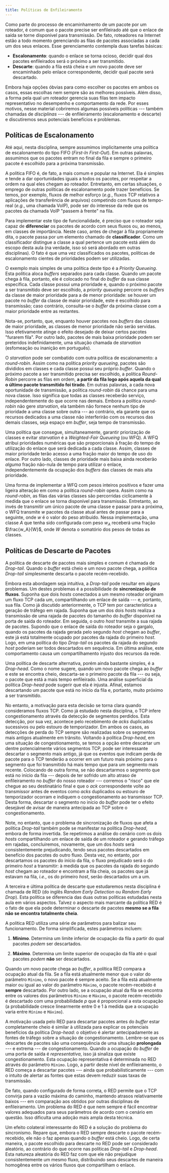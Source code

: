 ```yaml
---
title: Políticas de Enfileiramento
---
```


Como parte do processo de encaminhamento de um pacote por um roteador, é comum que o pacote precise ser enfileirado até que o enlace de saída se torne disponível para transmissão. De fato, roteadores na Internet estão a todo momento gerenciando as filas de pacotes associadas a cada um dos seus enlaces. Esse gerenciamento contempla duas tarefas básicas:

- **Escalonamento**: quando o enlace se torna ocioso, decidir qual dos pacotes enfileirados será o próximo a ser transmitido.
- **Descarte**: quando a fila está cheia e um novo pacote deve ser encaminhado pelo enlace correspondente, decidir qual pacote será descartado.

Embora haja opções óbvias para como escolher os pacotes em ambos os casos, essas escolhas nem sempre são as melhores possíveis. Além disso, a forma pela qual um roteador gerencia suas filas tem impacto representativo no desempenho e comportamento da rede. Por esses motivos, nesse material cobriremos algumas possíveis políticas --- também chamadas de *disciplinas* --- de enfileiramento (escalonamento e descarte) e discutiremos seus potenciais benefícios e problemas.

## Políticas de Escalonamento

Até aqui, nesta disciplina, sempre assumimos implicitamente uma política
de escalonamento do tipo FIFO (*First-In First-Out*). Em outras palavras,
assumimos que os pacotes entram no final da fila e sempre o primeiro
pacote é escolhido para a próxima transmissão.

A política FIFO é, de fato, a mais comum e popular na Internet. Ela é
simples e tende a dar oportunidades iguais a todos os pacotes, por
respeitar a ordem na qual eles chegam ao roteador. Entretanto, em certas
situações, o emprego de outras políticas de escalonamento pode trazer
benefícios. Se temos, por exemplo, fluxos de melhor esforço (*e.g.*,
fluxos TCP relativos a aplicações de transferência de arquivos)
competindo com fluxos de tempo-real (*e.g.*, uma chamada VoIP), pode ser
do interesse da rede que os pacotes da chamada VoIP "passem à frente" na
fila.

Para implementar este tipo de funcionalidade, é preciso que o roteador
seja capaz de **diferenciar** os pacotes de acordo com seus fluxos ou,
ao menos, em classes de importância. Neste caso, antes de chegar à fila
propriamente dita, o pacote passa por um elemento chamado de
**classificador**. Como um classificador distingue a classe a qual
pertence um pacote está além do escopo desta aula (na verdade, isso só será abordado em outras disciplinas). O fato é que uma vez classificados os pacotes, políticas
de escalonamento cientes de prioridades podem ser utilizadas.

O exemplo mais simples de uma política deste tipo é a *Priority
Queueing*. Esta política aloca *buffers* separados para cada classe.
Quando um pacote chega à fila, portanto, ele é colocado no final do
*buffer* da sua classe específica. Cada classe possui uma prioridade e,
quando o próximo pacote a ser transmitido deve ser escolhido, a
*priority queueing* percorre os *buffers* da classe de maior prioridade
para a de menor prioridade: se houver um pacote no *buffer* da classe de
maior prioridade, este é escolhido para transmissão; caso contrário,
consulta-se o *buffer* da próxima classe com a maior prioridade entre as
restantes.

Nota-se, portanto, que, enquanto houver pacotes nos *buffers* das
classes de maior prioridade, as classes de menor prioridade não serão
servidas. Isso efetivamente atinge o efeito desejado de deixar certos
pacotes "furarem fila". Por outro lado, pacotes de mais baixa prioridade
podem ser preteridos indefinidamente, uma situação chamada de
*starvation* (esfomeação ou inanição em português).

O *starvation* pode ser combatido com outra política de escalonamento: a
*round-robin*. Assim como na política *priority queueing*, pacotes são
divididos em classes e cada classe possui seu próprio *buffer*. Quando o
próximo pacote a ser transmitido precisa ser escolhido, a política
*Round-Robin* percorre as filas em ordem, **a partir da fila logo após
aquela da qual o último pacote transmitido foi tirado**. Em outras
palavras, a cada nova oportunidade de transmissão, a política
*round-robin* dá chance para uma nova classe. Isso significa que todas
as classes receberão serviço, independentemente do que ocorre nas
demais. Embora a política *round-robin* não gere *starvation*, ela também não fornece nenhum tipo de prioridade a uma classe sobre outra --- ao
contrário, ela garante que os recursos dedicados a uma classe não
interferirão com os recursos das demais classes, seja espaço em
*buffer*, seja tempo de transmissão.

Uma política que consegue,
simultaneamente, garantir priorização de classes e evitar *starvation* é
a *Weighted-Fair Queueing* (ou WFQ). A WFQ atribui prioridades numéricas
que são proporcionais à fração do tempo de utilização do enlace que será
dedicada a cada classe. Assim, classes de maior prioridade terão acesso
a uma fração maior do tempo de uso do enlace. Por outro lado, classes de
prioridade mais baixa ainda receberão *alguma* fração não-nula de tempo
para utilizar o enlace, independentemente da ocupação dos *buffers* das
classes de mais alta prioridade.

Uma forma de implementar a WFQ com pesos inteiros positivos e fazer uma ligeira alteração em como a política *round-robin* opera. Assim como na *round-robin*, as filas das várias classes são percorridas ciclicamente à medida que o enlace se torna disponível para transmissão. Entretanto, ao invés de transmitir um único pacote de uma classe e passar para a próxima, o WFQ transmite $w$ pacotes da classe atual antes de passar para a seguinte, onde $w$ é o valor do peso atribuído. Nessa implementação, uma classe $A$ que tenha sido configurada com peso $w_A$ receberá uma fração $\frac{w_A}{W}$, onde $W$ denota o somatório dos pesos de todas as classes.

## Políticas de Descarte de Pacotes

A política de descarte de pacotes mais simples e comum é chamada de
*Drop-tail*. Quando o *buffer* está cheio e um novo pacote chega, a
política *Drop-tail* simplesmente descarta o pacote recém-recebido.

Embora esta abordagem seja intuitiva, a *Drop-tail* pode resultar em
alguns problemas. Um destes problemas é a possibilidade de
**sincronização de fluxos**. Suponha que dois *hosts* conectados a um
mesmo roteador originam um fluxo TCP cada um, compartilhando um enlace
de saída --- e, portanto, sua fila. Como já discutido anteriormente, o
TCP tem por característica a geração de tráfego em rajada. Suponha que
um dos dois *hosts* realiza a transmissão de uma rajada de pacotes do
tamanho do *buffer* disponível na porta de saída do roteador. Em
seguida, o outro *host* transmite a sua rajada de pacotes. Supondo que o
enlace de saída do roteador seja o gargalo, quando os pacotes da rajada
gerada pelo segundo *host* chegam ao *buffer*, este já está totalmente
ocupado por pacotes da rajada do primeiro *host*. Logo, em uma política
do tipo *Drop-tail* os pacotes da rajada do segundo *host* poderiam ser
todos descartados em sequência. Em última análise, este comportamento
causa um compartilhamento injusto dos recursos da rede.

Uma política de descarte alternativa, porém ainda bastante simples, é a
*Drop-head*. Como o nome sugere, quando um novo pacote chega ao *buffer*
e este se encontra cheio, descarta-se o primeiro pacote da fila --- ou
seja, o pacote que está a mais tempo enfileirado. Uma análise
superficial da política *Drop-head* pode sugerir que ela é injusta.
Afinal, estamos descartando um pacote que está no início da fila e,
portanto, muito próximo a ser transmitido.

No entanto, a motivação para esta decisão se torna clara quando
consideramos fluxos TCP. Como já estudado nesta disciplina, o TCP infere
congestionamento através da detecção de segmentos perdidos. Esta
detecção, por sua vez, acontece pelo recebimento de *acks* duplicados
sucessivos ou pelo estouro de temporizador. Em ambos os casos, as
detecções de perda do TCP sempre são realizadas sobre os segmentos mais
antigos atualmente em trânsito. Voltando à política *Drop-head*, em uma
situação de congestionamento, se temos a opção entre descartar um dentre
potencialmente vários segmentos TCP, pode ser interessante descartar o
segmento mais antigo, já que os eventos que indicam perda de pacote para
o TCP tenderão a ocorrer em um futuro mais próximo para o segmento que
foi transmitido há mais tempo que para um segmento mais recente.
Colocando de outra forma, se não descartarmos o segmento que está no
início da fila --- depois de ter sofrido um alto atraso de
enfileiramento no *buffer* do nosso roteador --- corremos o "risco" que
ele chegue ao seu destinatário final e que o *ack* correspondente volte
ao transmissor antes de eventos como *acks* duplicados ou estouro de
temporizador ocorram e indiquem o congestionamento ao transmissor TCP.
Desta forma, descartar o segmento no início do *buffer* pode ter o
efeito desejável de avisar de maneira antecipada ao TCP sobre o
congestionamento.

Note, no entanto, que o problema de sincronização de fluxos que afeta a
política *Drop-tail* também pode se manifestar na política *Drop-head*,
embora de forma invertida. Se repetirmos a análise do cenário com os
dois *hosts* compartilhando um enlace de saída de um roteador e gerando
tráfego em rajadas, concluiremos, novamente, que um dos *hosts* será
consistentemente prejudicando, tendo seus pacotes descartados em
benefício dos pacotes do outro fluxo. Desta vez, no entanto, por
descartamos os pacotes do início da fila, o fluxo prejudicado será o do
primeiro *host* a transmitir: à medida que os pacotes da rajada do
segundo *host* chegam ao roteador e encontram a fila cheia, os pacotes
que já estavam na fila, *i.e.*, os do primeiro *host*, serão descartados
um a um.

A terceira e última política de descarte que estudaremos nesta
disciplina é chamada de RED (do inglês *Random Early Detection* ou
*Random Early Drop*). Esta política se diferencia das duas outras
políticas estudadas nesta aula em vários aspectos. Talvez o aspecto mais
marcante da política RED é o fato de que ela pode determinar o descarte
de pacotes **mesmo se a fila não se encontra totalmente cheia**.

A política RED utiliza uma série de parâmetros para balizar seu
funcionamento. De forma simplificada, estes parâmetros incluem:

1.  **Mínimo**. Determina um limite inferior de ocupação da fila a
    partir do qual pacotes *podem* ser descartados.

2.  **Máximo**. Determina um limite superior de ocupação da fila até o
    qual pacotes *podem* **não** ser descartados.

Quando um novo pacote chega ao *buffer*, a política RED compara a
ocupação atual da fila. Se a fila está atualmente menor que o valor do
parâmetro `Mínimo`, o novo pacote é sempre aceito. Se a fila está
atualmente maior ou igual ao valor do parâmetro `Máximo`, o pacote
recém-recebido é **sempre** descartado. Por outro lado, se a ocupação
atual da fila se encontra entre os valores dos parâmetros `Mínimo` e
`Máximo`, o pacote recém-recebido é descartado com uma probabilidade $p$
que é proporcional a esta ocupação (a probabilidade cresce linearmente
entre 0 e 1 à medida que a ocupação varia entre `Mínimo` e `Máximo`).

A motivação usada pelo RED para descartar pacotes antes do *buffer*
estar completamente cheio é similar à utilizada para explicar os
potenciais benefícios da política *Drop-head*: o objetivo é alertar
antecipadamente as fontes de tráfego sobre a situação de
congestionamento. Lembre-se que os descartes de pacotes são uma
consequência de uma situação **prolongada** --- e extrema --- de
congestionamento. Quando a ocupação do *buffer* de uma porta de saída é
*representativa*, isso já sinaliza que existe congestionamento. Esta
ocupação representativa é determinada no RED através do parâmetro
`Mínimo`. Logo, a partir deste nível de enfileiramento, o RED começa a
descartar pacotes --- ainda que probabilisticamente --- com o intuito de
alertar as fontes que estas devem reduzir suas taxas de transmissão.

De fato, quando configurado de forma correta, o RED permite que o TCP
convirja para a vazão máxima do caminho, mantendo atrasos relativamente
baixos --- em comparação aos obtidos por outras disciplinas de
enfileiramento. Um problema do RED é que nem sempre é fácil encontrar
valores adequados para seus parâmetros de acordo com o cenário em
questão. Isso dificulta uma adoção mais ampla desta técnica.

Um efeito colateral interessante do RED é a solução do problema do
sincronismo. Repare que, embora o RED sempre descarte o pacote
recém-recebido, ele não o faz apenas quando o *buffer* está cheio. Logo,
de certa maneira, o pacote escolhido para descarte no RED pode ser
considerado aleatório, ao contrário do que ocorre nas políticas
*Drop-tail* e *Drop-head*. Esta natureza aleatória do RED faz com que
ele não prejudique consistentemente um mesmo fluxo, distribuindo seus
descartes de maneira homogênea entre os vários fluxos que compartilham o
enlace.
